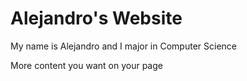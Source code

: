 # Alejandro's Website

My name is Alejandro and I major in Computer Science 

More content you want on your page
